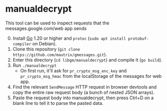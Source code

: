 # manualdecrypt
This tool can be used to inspect requests that the messages.google.com/web app sends

0. Install [Go](https://go.dev/dl/) 1.20 or higher and `protoc`
   (`sudo apt install protobuf-compiler` on Debian).
1. Clone this repository (`git clone https://github.com/mautrix/gmessages.git`).
2. Enter this directory (`cd libgm/manualdecrypt`) and compile it (`go build`).
3. Run `./manualdecrypt`
   * On first run, it'll ask for `pr_crypto_msg_enc_key` and `pr_crypto_msg_hmac`
     from the localStorage of the messages for web app.
4. Find the relevant `SendMessage` HTTP request in browser devtools and copy
   the entire raw request body (a bunch of nested JSON arrays).
5. Paste the request body into manualdecrypt, then press Ctrl+D on a blank line
   to tell it to parse the pasted data.

